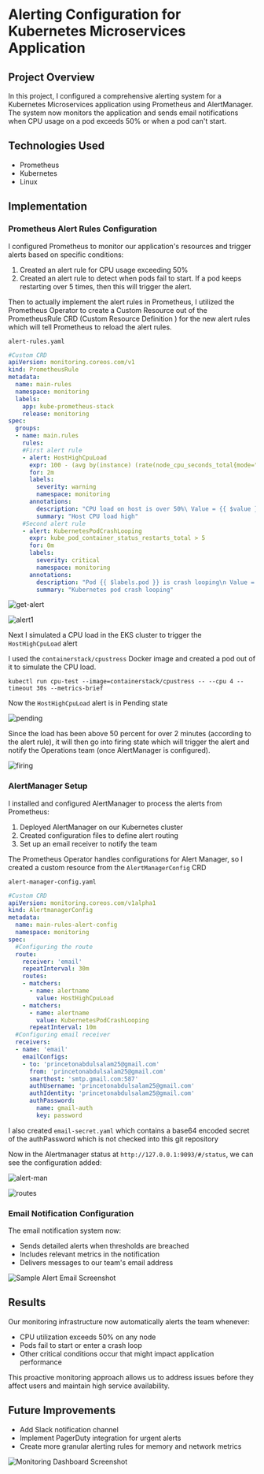 # Alerting Configuration for Kubernetes Microservices Application

## Project Overview
In this project, I configured a comprehensive alerting system for a Kubernetes Microservices application using Prometheus and AlertManager. The system now monitors the application and sends email notifications when CPU usage on a pod exceeds 50% or when a pod can't start.

## Technologies Used
- Prometheus
- Kubernetes
- Linux

## Implementation

### Prometheus Alert Rules Configuration
I configured Prometheus to monitor our application's resources and trigger alerts based on specific conditions:

1. Created an alert rule for CPU usage exceeding 50%
2. Created an alert rule to detect when pods fail to start. If a pod keeps restarting over 5 times, then this will trigger the alert.

Then to actually implement the alert rules in Prometheus, I utilized the Prometheus Operator to create a Custom Resource out of the PrometheusRule CRD (Custom Resource Definition ) for the new alert rules which will tell Prometheus to reload the alert rules.

`alert-rules.yaml`
```yaml
#Custom CRD
apiVersion: monitoring.coreos.com/v1
kind: PrometheusRule
metadata:
  name: main-rules
  namespace: monitoring
  labels:
    app: kube-prometheus-stack
    release: monitoring
spec:
  groups:
  - name: main.rules
    rules:
    #First alert rule
    - alert: HostHighCpuLoad
      expr: 100 - (avg by(instance) (rate(node_cpu_seconds_total{mode="idle"}[2m])) * 100) > 50
      for: 2m
      labels:
        severity: warning
        namespace: monitoring
      annotations:
        description: "CPU load on host is over 50%\ Value = {{ $value }}\n Instance = {{ $labels.instance }}\n"
        summary: "Host CPU load high"
    #Second alert rule
    - alert: KubernetesPodCrashLooping
      expr: kube_pod_container_status_restarts_total > 5
      for: 0m
      labels:
        severity: critical
        namespace: monitoring
      annotations:
        description: "Pod {{ $labels.pod }} is crash looping\n Value = {{ $value }}"
        summary: "Kubernetes pod crash looping"
```

![get-alert](https://github.com/Princeton45/config-alerting-prometheus/blob/main/images/get-alert.png)

![alert1](https://github.com/Princeton45/config-alerting-prometheus/blob/main/images/alert1.png)

Next I simulated a CPU load in the EKS cluster to trigger the `HostHighCpuLoad` alert

I used the `containerstack/cpustress` Docker image and created a pod out of it to simulate the CPU load.

`kubectl run cpu-test --image=containerstack/cpustress -- --cpu 4 --timeout 30s --metrics-brief`

Now the `HostHighCpuLoad` alert is in Pending state

![pending](https://github.com/Princeton45/config-alerting-prometheus/blob/main/images/pending.png)

Since the load has been above 50 percent for over 2 minutes (according to the alert rule), it will then go into firing state which will trigger the alert and notify the Operations team (once AlertManager is configured).

![firing](https://github.com/Princeton45/config-alerting-prometheus/blob/main/images/firing.png)


### AlertManager Setup
I installed and configured AlertManager to process the alerts from Prometheus:

1. Deployed AlertManager on our Kubernetes cluster
2. Created configuration files to define alert routing
3. Set up an email receiver to notify the team

The Prometheus Operator handles configurations for Alert Manager, so I created a custom resource from the `AlertManagerConfig` CRD

`alert-manager-config.yaml`
```yaml
#Custom CRD
apiVersion: monitoring.coreos.com/v1alpha1
kind: AlertmanagerConfig
metadata:
  name: main-rules-alert-config
  namespace: monitoring
spec:
  #Configuring the route
  route:
    receiver: 'email'
    repeatInterval: 30m
    routes:
    - matchers:
      - name: alertname
        value: HostHighCpuLoad
    - matchers:
      - name: alertname
        value: KubernetesPodCrashLooping
      repeatInterval: 10m
  #Configuring email receiver
  receivers:
  - name: 'email'
    emailConfigs:
    - to: 'princetonabdulsalam25@gmail.com'
      from: 'princetonabdulsalam25@gmail.com'
      smarthost: 'smtp.gmail.com:587'
      authUsername: 'princetonabdulsalam25@gmail.com'
      authIdentity: 'princetonabdulsalam25@gmail.com'
      authPassword: 
        name: gmail-auth
        key: password
```

I also created `email-secret.yaml` which contains a base64 encoded secret of the authPassword which is not checked into this git repository

Now in the Alertmanager status at `http://127.0.0.1:9093/#/status`, we can see the configuration added:

![alert-man](https://github.com/Princeton45/config-alerting-prometheus/blob/main/images/alert-man1.png)

![routes](https://github.com/Princeton45/config-alerting-prometheus/blob/main/images/routes.png)


### Email Notification Configuration
The email notification system now:
- Sends detailed alerts when thresholds are breached
- Includes relevant metrics in the notification
- Delivers messages to our team's email address

![Sample Alert Email Screenshot](suggested-image-alert-email.png)

## Results
Our monitoring infrastructure now automatically alerts the team whenever:
- CPU utilization exceeds 50% on any node
- Pods fail to start or enter a crash loop
- Other critical conditions occur that might impact application performance

This proactive monitoring approach allows us to address issues before they affect users and maintain high service availability.

## Future Improvements
- Add Slack notification channel
- Implement PagerDuty integration for urgent alerts
- Create more granular alerting rules for memory and network metrics

![Monitoring Dashboard Screenshot](suggested-image-dashboard.png)